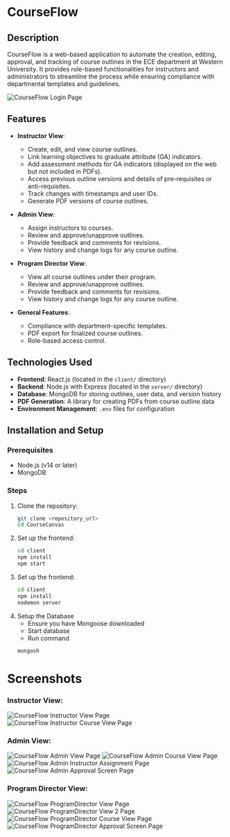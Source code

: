 # CourseFlow

## Description

CourseFlow is a web-based application to automate the creation, editing, approval, and tracking of course outlines in the ECE department at Western University. It provides role-based functionalities for instructors and administrators to streamline the process while ensuring compliance with departmental templates and guidelines.

![CourseFlow Login Page](screenshots/LoginPage.png)

## Features

- **Instructor View**:

  - Create, edit, and view course outlines.
  - Link learning objectives to graduate attribute (GA) indicators.
  - Add assessment methods for GA indicators (displayed on the web but not included in PDFs).
  - Access previous outline versions and details of pre-requisites or anti-requisites.
  - Track changes with timestamps and user IDs.
  - Generate PDF versions of course outlines.

- **Admin View**:

  - Assign instructors to courses.
  - Review and approve/unapprove outlines.
  - Provide feedback and comments for revisions.
  - View history and change logs for any course outline.

- **Program Director View**:

  - View all course outlines under their program.
  - Review and approve/unapprove outlines.
  - Provide feedback and comments for revisions.
  - View history and change logs for any course outline.

- **General Features**:
  - Compliance with department-specific templates.
  - PDF export for finalized course outlines.
  - Role-based access control.

## Technologies Used

- **Frontend**: React.js (located in the `client/` directory)
- **Backend**: Node.js with Express (located in the `server/` directory)
- **Database**: MongoDB for storing outlines, user data, and version history
- **PDF Generation**: A library for creating PDFs from course outline data
- **Environment Management**: `.env` files for configuration

## Installation and Setup

### Prerequisites

- Node.js (v14 or later)
- MongoDB

### Steps

1. Clone the repository:
   ```bash
   git clone <repository_url>
   cd CourseCanvas
   ```
2. Set up the frontend:
   ```bash
   cd client
   npm install
   npm start
   ```
3. Set up the frontend:
   ```bash
   cd client
   npm install
   nodemon server
   ```
4. Setup the Database
   - Ensure you have Mongoose downloaded
   - Start database
   - Run command
   ```bash
   mongosh
   ```

# Screenshots

### **Instructor View:**

![CourseFlow Instructor View Page](screenshots/Instructor_View.png)
![CourseFlow Instructor Course View Page](screenshots/Instructor_CourseView.png)

### **Admin View**:

![CourseFlow Admin View Page](screenshots/Admin_View.png)
![CourseFlow Admin Course View Page](screenshots/Admin_CourseView.png)
![CourseFlow Admin Instructor Assignment Page](screenshots/Admin_InstructorAssignment.png)
![CourseFlow Admin Approval Screen Page](screenshots/Admin_ApprovalScreen.png)

### **Program Director View**:

![CourseFlow ProgramDirector View Page](screenshots/ProgramDirector_View.png)
![CourseFlow ProgramDirector View 2 Page](screenshots/ProgramDirector_View2.png)
![CourseFlow ProgramDirector Course View Page](screenshots/ProgramDirector_CourseView.png)
![CourseFlow ProgramDirector Approval Screen Page](screenshots/ProgramDirector_ApprovalScreen.png)
